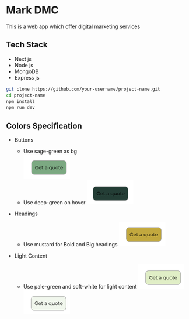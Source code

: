 # Mark DMC

This is a web app which offer digital marketing services

## Tech Stack

- Next js
- Node js
- MongoDB
- Express js

```bash
git clone https://github.com/your-username/project-name.git
cd project-name
npm install
npm run dev
```

## Colors Specification

- Buttons  
  - Use sage-green as bg  
  ![](./public/Theme-colors/sage-green.png)
  - Use deep-green on hover
   ![](./public/Theme-colors/deep-green.png)

- Headings
  - Use mustard for Bold and Big headings
  ![](./public/Theme-colors/mustard.png)

- Light Content
  - Use pale-green and soft-white for light content
  ![](./public/Theme-colors/pale-green.png)
  ![](./public/Theme-colors/soft-white.png)  